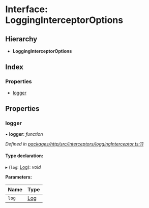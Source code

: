 # Interface: LoggingInterceptorOptions

## Hierarchy

* **LoggingInterceptorOptions**

## Index

### Properties

* [logger](logginginterceptoroptions.md#logger)

## Properties

###  logger

• **logger**: *function*

*Defined in [packages/http/src/interceptors/loggingInterceptor.ts:11](https://github.com/headline-1/coolio/blob/0131267/packages/http/src/interceptors/loggingInterceptor.ts#L11)*

#### Type declaration:

▸ (`log`: [Log](log.md)): *void*

**Parameters:**

Name | Type |
------ | ------ |
`log` | [Log](log.md) |

